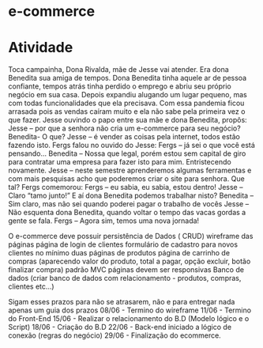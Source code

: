 # e-commerce
# Atividade

Toca campainha, Dona Rivalda, mãe de Jesse vai atender. Era dona Benedita sua amiga de tempos. Dona Benedita tinha aquele ar de pessoa confiante, tempos atrás tinha perdido o emprego e abriu seu próprio negócio em sua casa. Depois expandiu alugando um lugar pequeno, mas com todas funcionalidades que ela precisava.
Com essa pandemia ficou arrasada pois as vendas caíram muito e ela não sabe pela primeira vez o que fazer. Jesse ouvindo o papo entre sua mãe e dona Benedita, propôs:
Jesse – por que a senhora não cria um e-commerce para seu negócio? 
Benedita- O que? 
Jesse – é vender as coisas pela internet, todos estão fazendo isto. 
Fergs falou no ouvido do Jesse: Fergs – já sei o que você está pensando... 
Benedita – Nossa que legal, porém estou sem capital de giro para contratar uma empresa para fazer isto para mim. Entristecendo novamente. 
Jesse – neste semestre aprenderemos algumas ferramentas e com mais pesquisas acho que poderemos criar o site para senhora. Que tal? 
Fergs comemorou: Fergs – eu sabia, eu sabia, estou dentro! Jesse – Claro “tamo junto!” E aí dona Benedita podemos trabalhar nisto? Benedita – Sim claro, mas não sei quando poderei pagar o trabalho de vocês 
Jesse – Não esquenta dona Benedita, quando voltar o tempo das vacas gordas a gente se fala. 
Fergs – Agora sim, temos uma nova jornada!

O e-commerce deve possuir persistência de Dados ( CRUD)
wireframe das páginas
página de login de clientes
formulário de cadastro para novos clientes 
no mínimo duas páginas de produtos
página de carrinho de compras (aparecendo valor do produto, total a pagar, opção excluir, botão finalizar compra)
padrão MVC
páginas devem ser responsivas
Banco de dados (criar banco de dados com relacionamento - produtos, compras, clientes etc...)

Sigam esses prazos para não se atrasarem, não e para entregar nada apenas um guia dos prazos
08/06 - Termino do wireframe
11/06 - Termino do Front-End
15/06 - Realizar o relacionamento do B.D (Modelo lógico e o Script)
18/06 - Criação do B.D
22/06 - Back-end iniciado a lógico de conexão (regras do negócio)
29/06 - Finalização do ecommerce.
